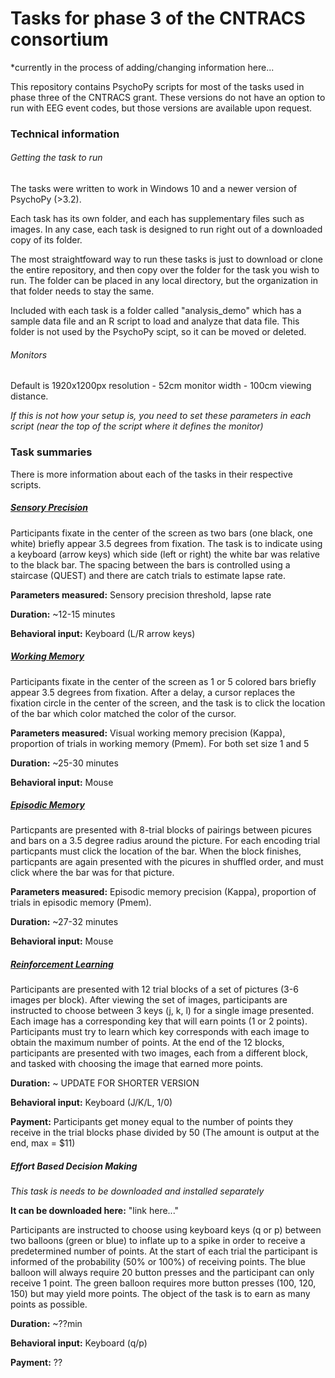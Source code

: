 # Tasks for phase 3 of the CNTRACS consortium
*currently in the process of adding/changing information here... 

This repository contains PsychoPy scripts for most of the tasks used in phase three of the CNTRACS grant.
These versions do not have an option to run with EEG event codes, but those versions are available upon request.

### Technical information
###### Getting the task to run

The tasks were written to work in Windows 10 and a newer version of PsychoPy (>3.2).

Each task has its own folder, and each has supplementary files such as images.
In any case, each task is designed to run right out of a downloaded copy of its folder. 

The most straightfoward way to run these tasks is just to download or clone the entire repository, and then copy over the folder for the task you wish to run.
The folder can be placed in any local directory, but the organization in that folder needs to stay the same.

Included with each task is a folder called "analysis_demo" which has a sample data file and an R script to load and analyze that data file.
This folder is not used by the PsychoPy scipt, so it can be moved or deleted.

###### Monitors 
Default is 1920x1200px resolution - 52cm monitor width - 100cm viewing distance.

*If this is not how your setup is, you need to set these parameters in each script (near the top of the script where it defines the monitor)* 

### Task summaries

There is more information about each of the tasks in their respective scripts.

##### [Sensory Precision](Sensory_Precision) 
Participants fixate in the center of the screen as two bars (one black, one white) briefly appear 3.5 degrees from fixation. The task is to indicate using a keyboard (arrow keys) which side (left or right) the white bar was relative to the black bar. The spacing between the bars is controlled using a staircase (QUEST) and there are catch trials to estimate lapse rate.

**Parameters measured:** Sensory precision threshold, lapse rate

**Duration:** ~12-15 minutes

**Behavioral input:** Keyboard (L/R arrow keys)

##### [Working Memory](Working_Memory)
Participants fixate in the center of the screen as 1 or 5 colored bars briefly appear 3.5 degrees from fixation. After a delay, a cursor replaces the fixation circle in the center of the screen, and the task is to click the location of the bar which color matched the color of the cursor.

**Parameters measured:** Visual working memory precision (Kappa), proportion of trials in working memory (Pmem). For both set size 1 and 5

**Duration:** ~25-30 minutes

**Behavioral input:** Mouse

##### [Episodic Memory](Episodic_Memory)
Particpants are presented with 8-trial blocks of pairings between picures and bars on a 3.5 degree radius around the picture. For each encoding trial particpants must click the location of the bar. When the block finishes, particpants are again presented with the picures in shuffled order, and must click where the bar was for that picture.

**Parameters measured:** Episodic memory precision (Kappa), proportion of trials in episodic memory (Pmem).

**Duration:** ~27-32 minutes

**Behavioral input:** Mouse

##### [Reinforcement Learning](Reinforcement_Learning)
Participants are presented with 12 trial blocks of a set of pictures (3-6 images per block). After viewing the set of images, participants are instructed to choose between 3 keys (j, k, l) for a single image presented. Each image has a corresponding key that will earn points (1 or 2 points). Participants must try to learn which key corresponds with each image to obtain the maximum number of points. At the end of the 12 blocks, participants are presented with two images, each from a different block, and tasked with choosing the image that earned more points.

**Duration:** ~ UPDATE FOR SHORTER VERSION

**Behavioral input:** Keyboard (J/K/L, 1/0)

**Payment:** Participants get money equal to the number of points they receive in the trial blocks phase divided by 50 (The amount is output at the end, max = $11)

##### Effort Based Decision Making
*This task is needs to be downloaded and installed separately*

**It can be downloaded here:** "link here..."

Participants are instructed to choose using keyboard keys (q or p) between two balloons (green or blue) to inflate up to a spike in order to receive a predetermined number of points. At the start of each trial the participant is informed of the probability (50% or 100%) of receiving points. The blue balloon will always require 20 button presses and the participant can only receive 1 point. The green balloon requires more button presses (100, 120, 150) but may yield more points. The object of the task is to earn as many points as possible.

**Duration:** ~??min

**Behavioral input:** Keyboard (q/p)

**Payment:** ??
